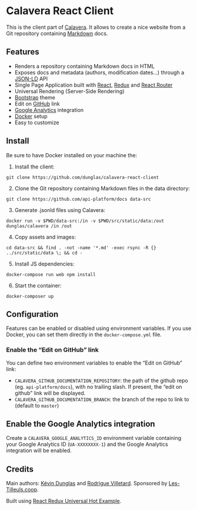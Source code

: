 # Calavera React Client

This is the client part of [Calavera](https://github.com/dunglas/calavera). It allows to create a nice website from a Git
repository containing [Markdown](https://daringfireball.net/projects/markdown/) docs.

## Features

* Renders a repository containing Markdown docs in HTML
* Exposes docs and metadata (authors, modification dates...) through a [JSON-LD](http://json-ld.org) API
* Single Page Application built with [React](https://facebook.github.io/react/), [Redux](http://redux.js.org/) and [React
  Router](https://github.com/ReactTraining/react-router)
* Universal Rendering (Server-Side Rendering)
* [Bootstrap](http://getbootstrap.com/) theme
* Edit on [GitHub](https://github.com) link
* [Google Analytics](https://analytics.google.com/) integration
* [Docker](http://docker.com/) setup
* Easy to customize

## Install

Be sure to have Docker installed on your machine the:

1. Install the client:

  `git clone https://github.com/dunglas/calavera-react-client`

2. Clone the Git repository containing Markdown files in the data directory:

  `git clone https://github.com/api-platform/docs data-src`

3. Generate .jsonld files using Calavera:

  `docker run -v $PWD/data-src:/in -v $PWD/src/static/data:/out dunglas/calavera /in /out`

4. Copy assets and images:

  `cd data-src && find . -not -name '*.md' -exec rsync -R {} ../src/static/data \; && cd -`

5. Install JS dependencies:

  `docker-compose run web npm install`

6. Start the container:

  `docker-composer up`

## Configuration

Features can be enabled or disabled using environment variables. If you use Docker, you can set them directly in the `docker-compose.yml`
file.

### Enable the “Edit on GitHub” link

You can define two environment variables to enable the “Edit on GitHub” link:

* `CALAVERA_GITHUB_DOCUMENTATION_REPOSITORY`: the path of the github repo (eg. `api-platform/docs`), with no trailing slash.
  If present, the “edit on github” link will be displayed.
* `CALAVERA_GITHUB_DOCUMENTATION_BRANCH`: the branch of the repo to link to (default to `master`)

## Enable the Google Analytics integration

Create a `CALAVERA_GOOGLE_ANALYTICS_ID` environment variable containing your Google Analytics ID (`UA-XXXXXXXX-1`) and the
Google Analytics integration will be enabled.

## Credits

Main authors: [Kévin Dunglas](http://dunglas.fr) and [Rodrigue Villetard](https://twitter.com/gorghoa).
Sponsored by [Les-Tilleuls.coop](http://les-tilleuls.coop).

Built using [React Redux Universal Hot Example](https://github.com/erikras/react-redux-universal-hot-example).
